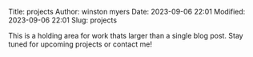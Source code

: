 Title: projects
Author: winston myers
Date: 2023-09-06 22:01
Modified: 2023-09-06 22:01 
Slug: projects

This is a holding area for work thats larger than a single blog post.  Stay tuned for upcoming projects or contact me!
